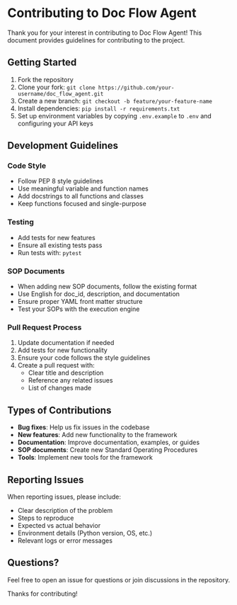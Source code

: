 # Contributing to Doc Flow Agent

Thank you for your interest in contributing to Doc Flow Agent! This document provides guidelines for contributing to the project.

## Getting Started

1. Fork the repository
2. Clone your fork: `git clone https://github.com/your-username/doc_flow_agent.git`
3. Create a new branch: `git checkout -b feature/your-feature-name`
4. Install dependencies: `pip install -r requirements.txt`
5. Set up environment variables by copying `.env.example` to `.env` and configuring your API keys

## Development Guidelines

### Code Style
- Follow PEP 8 style guidelines
- Use meaningful variable and function names
- Add docstrings to all functions and classes
- Keep functions focused and single-purpose

### Testing
- Add tests for new features
- Ensure all existing tests pass
- Run tests with: `pytest`

### SOP Documents
- When adding new SOP documents, follow the existing format
- Use English for doc_id, description, and documentation
- Ensure proper YAML front matter structure
- Test your SOPs with the execution engine

### Pull Request Process

1. Update documentation if needed
2. Add tests for new functionality
3. Ensure your code follows the style guidelines
4. Create a pull request with:
   - Clear title and description
   - Reference any related issues
   - List of changes made

## Types of Contributions

- **Bug fixes**: Help us fix issues in the codebase
- **New features**: Add new functionality to the framework
- **Documentation**: Improve documentation, examples, or guides
- **SOP documents**: Create new Standard Operating Procedures
- **Tools**: Implement new tools for the framework

## Reporting Issues

When reporting issues, please include:
- Clear description of the problem
- Steps to reproduce
- Expected vs actual behavior
- Environment details (Python version, OS, etc.)
- Relevant logs or error messages

## Questions?

Feel free to open an issue for questions or join discussions in the repository.

Thanks for contributing!
